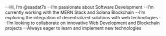 --Hi, I’m @saadat7s
--I’m passionate about Software Development
--I’m currently working with the MERN Stack and Solana Blockchain
--I’m exploring the integration of decentralized solutions with web technologies
--I’m looking to collaborate on innovative Web Development and Blockchain projects
--Always eager to learn and implement new technologies
